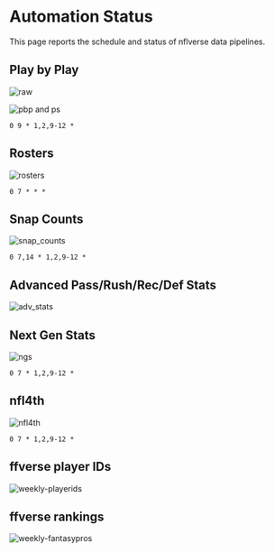 # Automation Status

This page reports the schedule and status of nflverse data pipelines.

## Play by Play

![raw](https://img.shields.io/github/last-commit/nflverse/nflfastR-raw?label=Raw%20PBP%20Updated&style=flat-square)

![pbp and ps](https://img.shields.io/github/workflow/status/nflverse/nflfastR-data/update_current_season_pbp_and_stats?label=PBP%20%26%20Player%20Stats&style=flat-square)

`0 9 * 1,2,9-12 *`

## Rosters
![rosters](https://img.shields.io/github/workflow/status/nflverse/nflfastR-roster/update_rosters?label=Rosters&style=flat-square)

`0 7 * * *`

## Snap Counts
![snap_counts](https://img.shields.io/github/workflow/status/nflverse/pfr_scrapR/update_snap_counts?label=Snap%20Counts&style=flat-square)

`0 7,14 * 1,2,9-12 *`

## Advanced Pass/Rush/Rec/Def Stats

![adv_stats](https://img.shields.io/github/workflow/status/nflverse/pfr_scrapR/update_adv_stats?label=PFR%20Adv%20Stats&style=flat-square)


## Next Gen Stats

![ngs](https://img.shields.io/github/workflow/status/nflverse/ngs-data/update_ngs?label=NGS%20data&style=flat-square)

`0 7 * 1,2,9-12 *`

## nfl4th

![nfl4th](https://img.shields.io/github/workflow/status/nflverse/nfl4th/update-computed-numbers?label=nfl4th_precompute&style=flat-square)

`0 7 * 1,2,9-12 *`

## ffverse player IDs

![weekly-playerids](https://github.com/dynastyprocess/db/actions/workflows/weekly-playerids.yml/badge.svg)

## ffverse rankings

![weekly-fantasypros](https://github.com/dynastyprocess/db/actions/workflows/weekly-fantasypros.yml/badge.svg)
